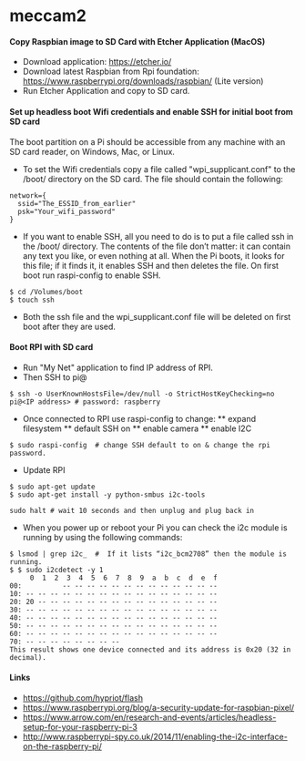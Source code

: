 # meccam2

#### Copy Raspbian image to SD Card with Etcher Application (MacOS)
* Download application:  https://etcher.io/
* Download latest Raspbian from Rpi foundation: https://www.raspberrypi.org/downloads/raspbian/ (Lite version)
* Run Etcher Application and copy to SD card.

#### Set up headless boot Wifi credentials and enable SSH for initial boot from SD card
The boot partition on a Pi should be accessible from any machine with an SD card reader, on Windows, Mac, or Linux. 

* To set the Wifi credentials copy a file called "wpi_supplicant.conf" to the /boot/ directory on the SD card.  The file should contain the following:
```
network={
  ssid="The_ESSID_from_earlier"
  psk="Your_wifi_password"
}
```
* If you want to enable SSH, all you need to do is to put a file called ssh in the /boot/ directory. The contents of the file don’t matter: it can contain any text you like, or even nothing at all. When the Pi boots, it looks for this file; if it finds it, it enables SSH and then deletes the file.  On first boot run raspi-config to enable SSH.
```
$ cd /Volumes/boot
$ touch ssh
```
* Both the ssh file and the wpi_supplicant.conf file will be deleted on first boot after they are used.

#### Boot RPI with SD card
* Run "My Net" application to find IP address of RPI.
* Then SSH to pi@<IP address>
```
$ ssh -o UserKnownHostsFile=/dev/null -o StrictHostKeyChecking=no pi@<IP address> # password: raspberry
```
* Once connected to RPI use raspi-config to change:
** expand filesystem
** default SSH on
** enable camera
** enable I2C
```
$ sudo raspi-config  # change SSH default to on & change the rpi password.
```
* Update RPI
```
$ sudo apt-get update
$ sudo apt-get install -y python-smbus i2c-tools
```
```
sudo halt # wait 10 seconds and then unplug and plug back in
```
* When you power up or reboot your Pi you can check the i2c module is running by using the following commands:
```
$ lsmod | grep i2c_  #  If it lists “i2c_bcm2708” then the module is running.
$ $ sudo i2cdetect -y 1
     0  1  2  3  4  5  6  7  8  9  a  b  c  d  e  f
00:          -- -- -- -- -- -- -- -- -- -- -- -- --
10: -- -- -- -- -- -- -- -- -- -- -- -- -- -- -- --
20: 20 -- -- -- -- -- -- -- -- -- -- -- -- -- -- --
30: -- -- -- -- -- -- -- -- -- -- -- -- -- -- -- --
40: -- -- -- -- -- -- -- -- -- -- -- -- -- -- -- --
50: -- -- -- -- -- -- -- -- -- -- -- -- -- -- -- --
60: -- -- -- -- -- -- -- -- -- -- -- -- -- -- -- --
70: -- -- -- -- -- -- -- --
This result shows one device connected and its address is 0x20 (32 in decimal).
```

#### Links
* https://github.com/hypriot/flash
* https://www.raspberrypi.org/blog/a-security-update-for-raspbian-pixel/
* https://www.arrow.com/en/research-and-events/articles/headless-setup-for-your-raspberry-pi-3
* http://www.raspberrypi-spy.co.uk/2014/11/enabling-the-i2c-interface-on-the-raspberry-pi/

